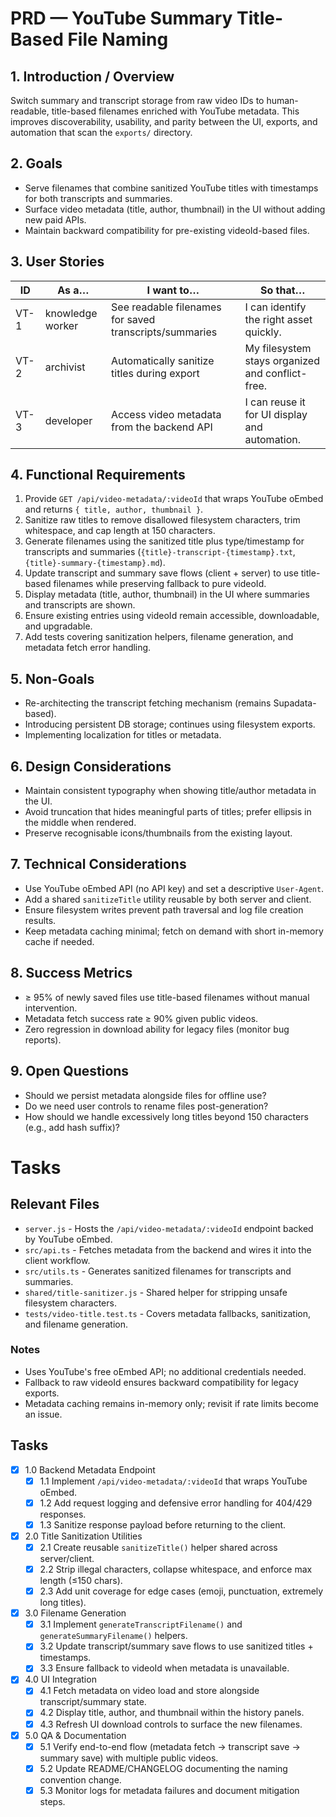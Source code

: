 # PRD — YouTube Summary Title-Based File Naming

## 1. Introduction / Overview
Switch summary and transcript storage from raw video IDs to human-readable, title-based filenames enriched with YouTube metadata. This improves discoverability, usability, and parity between the UI, exports, and automation that scan the `exports/` directory.

## 2. Goals
- Serve filenames that combine sanitized YouTube titles with timestamps for both transcripts and summaries.
- Surface video metadata (title, author, thumbnail) in the UI without adding new paid APIs.
- Maintain backward compatibility for pre-existing videoId-based files.

## 3. User Stories
| ID    | As a…            | I want to…                                           | So that…                                      |
|-------|------------------|-------------------------------------------------------|-----------------------------------------------|
| VT-1  | knowledge worker | See readable filenames for saved transcripts/summaries| I can identify the right asset quickly.       |
| VT-2  | archivist        | Automatically sanitize titles during export          | My filesystem stays organized and conflict-free. |
| VT-3  | developer        | Access video metadata from the backend API           | I can reuse it for UI display and automation. |

## 4. Functional Requirements
1. Provide `GET /api/video-metadata/:videoId` that wraps YouTube oEmbed and returns `{ title, author, thumbnail }`.
2. Sanitize raw titles to remove disallowed filesystem characters, trim whitespace, and cap length at 150 characters.
3. Generate filenames using the sanitized title plus type/timestamp for transcripts and summaries (`{title}-transcript-{timestamp}.txt`, `{title}-summary-{timestamp}.md`).
4. Update transcript and summary save flows (client + server) to use title-based filenames while preserving fallback to pure videoId.
5. Display metadata (title, author, thumbnail) in the UI where summaries and transcripts are shown.
6. Ensure existing entries using videoId remain accessible, downloadable, and upgradable.
7. Add tests covering sanitization helpers, filename generation, and metadata fetch error handling.

## 5. Non-Goals
- Re-architecting the transcript fetching mechanism (remains Supadata-based).
- Introducing persistent DB storage; continues using filesystem exports.
- Implementing localization for titles or metadata.

## 6. Design Considerations
- Maintain consistent typography when showing title/author metadata in the UI.
- Avoid truncation that hides meaningful parts of titles; prefer ellipsis in the middle when rendered.
- Preserve recognisable icons/thumbnails from the existing layout.

## 7. Technical Considerations
- Use YouTube oEmbed API (no API key) and set a descriptive `User-Agent`.
- Add a shared `sanitizeTitle` utility reusable by both server and client.
- Ensure filesystem writes prevent path traversal and log file creation results.
- Keep metadata caching minimal; fetch on demand with short in-memory cache if needed.

## 8. Success Metrics
- ≥ 95% of newly saved files use title-based filenames without manual intervention.
- Metadata fetch success rate ≥ 90% given public videos.
- Zero regression in download ability for legacy files (monitor bug reports).

## 9. Open Questions
- Should we persist metadata alongside files for offline use?
- Do we need user controls to rename files post-generation?
- How should we handle excessively long titles beyond 150 characters (e.g., add hash suffix)?

# Tasks 
## Relevant Files

- `server.js` - Hosts the `/api/video-metadata/:videoId` endpoint backed by YouTube oEmbed.
- `src/api.ts` - Fetches metadata from the backend and wires it into the client workflow.
- `src/utils.ts` - Generates sanitized filenames for transcripts and summaries.
- `shared/title-sanitizer.js` - Shared helper for stripping unsafe filesystem characters.
- `tests/video-title.test.ts` - Covers metadata fallbacks, sanitization, and filename generation.

### Notes

- Uses YouTube's free oEmbed API; no additional credentials needed.
- Fallback to raw videoId ensures backward compatibility for legacy exports.
- Metadata caching remains in-memory only; revisit if rate limits become an issue.

## Tasks

- [x] 1.0 Backend Metadata Endpoint
  - [x] 1.1 Implement `/api/video-metadata/:videoId` that wraps YouTube oEmbed.
  - [x] 1.2 Add request logging and defensive error handling for 404/429 responses.
  - [x] 1.3 Sanitize response payload before returning to the client.

- [x] 2.0 Title Sanitization Utilities
  - [x] 2.1 Create reusable `sanitizeTitle()` helper shared across server/client.
  - [x] 2.2 Strip illegal characters, collapse whitespace, and enforce max length (≤150 chars).
  - [x] 2.3 Add unit coverage for edge cases (emoji, punctuation, extremely long titles).

- [x] 3.0 Filename Generation
  - [x] 3.1 Implement `generateTranscriptFilename()` and `generateSummaryFilename()` helpers.
  - [x] 3.2 Update transcript/summary save flows to use sanitized titles + timestamps.
  - [x] 3.3 Ensure fallback to videoId when metadata is unavailable.

- [x] 4.0 UI Integration
  - [x] 4.1 Fetch metadata on video load and store alongside transcript/summary state.
  - [x] 4.2 Display title, author, and thumbnail within the history panels.
  - [x] 4.3 Refresh UI download controls to surface the new filenames.

- [x] 5.0 QA & Documentation
  - [x] 5.1 Verify end-to-end flow (metadata fetch → transcript save → summary save) with multiple public videos.
  - [x] 5.2 Update README/CHANGELOG documenting the naming convention change.
  - [x] 5.3 Monitor logs for metadata failures and document mitigation steps.
